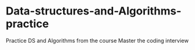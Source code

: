 # Data-structures-and-Algorithms-practice
Practice DS and Algorithms from the course Master the coding interview
